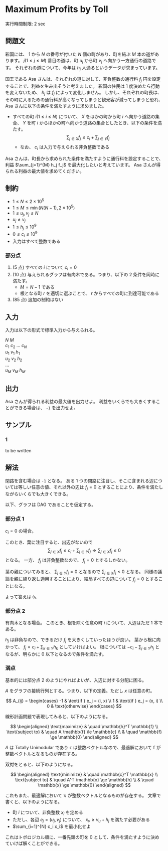 # Maximum Profits by Toll

実行時間制限: 2 sec

## 問題文

彩国には、 $1$ から $N$ の番号が付いた $N$ 個の町があり、町を結ぶ $M$ 本の道があります。
$j (1 \le j \le M)$ 番目の道は、町 $u_j$ から町 $v_j$ へ向かう一方通行の道路です。
それぞれの道について、今年は $h_j$ 人通るというデータが求まっています。

国王である Asa さんは、それぞれの道に対して、非負整数の通行料 $f_j$ 円を設定することで、利益を生み出そうと考えました。
彩国の住民は 1 度決めたら行動を変えないため、 $h_j$ は $f_j$ によって変化しません。
しかし、それぞれの町長は、その町に入るための通行料が高くなってしまうと観光客が減ってしまうと恐れ、 Asa さんに以下の条件を満たすように求めました。

- すべての町 $i (1 \le i \le N)$ について、 $X$ をほかの町から町 $i$ へ向かう道路の集合、 $Y$ を町 $i$ からほかの町へ向かう道路の集合としたとき、以下の条件を満たす。
  $$\sum_{j \in X} f_j \le c_i + \sum_{j \in Y} f_j$$
  - なお、 $c_i$ は入力で与えられる非負整数である

Asa さんは、町長から求められた条件を満たすように通行料を設定することで、利益 $\sum_{j=1}^{M} h_j f_j$ を最大化したいと考えています。
Asa さんが得られる利益の最大値を求めてください。

## 制約

- $1 \le N \le 2 \times 10^5$
- $1 \le M \le \min(N (N-1), 2 \times 10^5)$
- $1 \le u_j, v_j \le N$
- $u_j \ne v_j$
- $1 \le h_j \le 10^9$
- $0 \le c_i \le 10^9$
- 入力はすべて整数である

### 部分点

1. (5 点) すべての $i$ について $c_i = 0$
2. (10 点) 与えられるグラフは有向木である。つまり、以下の 2 条件を同時に満たす。
   - $M = N - 1$ である
   - 根となる町 $r$ を適切に選ぶことで、 $r$ からすべての町に到達可能である
3. (85 点) 追加の制約はない

## 入力

入力は以下の形式で標準入力から与えられる。

$N$ $M$ <br />
$c_1$ $c_2$ ... $c_N$ <br />
$u_1$ $v_1$ $h_1$ <br />
$u_2$ $v_2$ $h_2$ <br />
... <br />
$u_M$ $v_M$ $h_M$ <br />

## 出力

Asa さんが得られる利益の最大値を出力せよ。
利益をいくらでも大きくすることができる場合は、 `-1` を出力せよ。

## サンプル

### 1

to be written

## 解法

閉路を含む場合は `-1` となる。
ある 1 つの閉路に注目し、そこに含まれる辺については等しい任意の値、それ以外の辺は $f_j = 0$ とすることにより、条件を満たしながらいくらでも大きくできる。

以下、グラフは DAG であることを仮定する。

### 部分点 1

$c_i = 0$ の場合。

このとき、葉に注目すると、出辺がないので
$$\sum_{j \in X} f_j \le c_i + \sum_{j \in Y} f_j \Rightarrow \sum_{j \in X} f_j \le 0$$
となる。
一方、 $f_j$ は非負整数なので、 $f_j = 0$ とするしかない。

葉の親についてみると、 $\sum_{j \in Y} f_j = 0$ となるので $\sum_{j \in X} f_j \le 0$ となる。
同様の議論を親に繰り返し適用することにより、結局すべての辺について $f_j = 0$ とすることになる。

よって答えは `0`。

### 部分点 2

有向木となる場合。
このとき、根を除く任意の町 $i$ について、入辺はただ 1 本である。

$h_j$ は非負なので、できるだけ $f_j$ を大きくしていったほうが良い。
葉から根に向かって、 $f_j = c_i + \sum_{k \in Y} h_k$ としていけばよい。
根については $-c_i - \sum_{j \in Y} h_j$ となるが、明らかに 0 以下となるので条件を満たす。

### 満点

基本的には部分点 2 のようにやればよいが、入辺に対する分配に困る。

$A$ をグラフの接続行列とする。つまり、以下の定義。ただし $x$ は任意の町。

$$
A_{ij} = \begin{cases}
-1 & \text{if } e_j = (i, x) \\
1 & \text{if } e_j = (x, i) \\
0 & \text{otherwise}
\end{cases}
$$

線形計画問題で表現してみると、以下のようになる。

$$
\begin{aligned}
\text{maximize} & \quad \mathbb{h}^T \mathbb{f} \\
\text{subject to} & \quad A \mathbb{f} \le \mathbb{c} \\
& \quad \mathbb{f} \ge \mathbb{0}
\end{aligned}
$$

$A$ は Totally Unimodular であり $\mathbb{c}$ は整数ベクトルなので、最適解において $\mathbb{f}$ が整数ベクトルとなるものが存在する。

双対をとると、以下のようになる。

$$
\begin{aligned}
\text{minimize} & \quad \mathbb{c}^T \mathbb{x} \\
\text{subject to} & \quad A^T \mathbb{x} \ge \mathbb{h} \\
& \quad \mathbb{x} \ge \mathbb{0}
\end{aligned}
$$

これもまた、最適解において $\mathbb{x}$ が整数ベクトルとなるものが存在する。
文章で書くと、以下のようになる。

- 町 $i$ について、非負整数 $x_i$ を定める
- ただし、各辺 $e_j = (u_j, v_j)$ について、 $x_v \ge v_u + h_j$ を満たす必要がある
- $\sum_{i=1}^{N} c_i x_i$ を最小化せよ

これはトポロジカル順に、一番先頭の町を 0 として、条件を満たすように決めていけば解くことができる。
